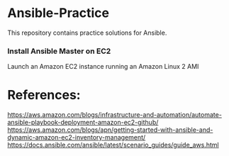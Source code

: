 # Ansible-Practice
This repository contains practice solutions for Ansible.

### Install Ansible Master on EC2
Launch an Amazon EC2 instance running an Amazon Linux 2 AMI


# References:
https://aws.amazon.com/blogs/infrastructure-and-automation/automate-ansible-playbook-deployment-amazon-ec2-github/
https://aws.amazon.com/blogs/apn/getting-started-with-ansible-and-dynamic-amazon-ec2-inventory-management/
https://docs.ansible.com/ansible/latest/scenario_guides/guide_aws.html
